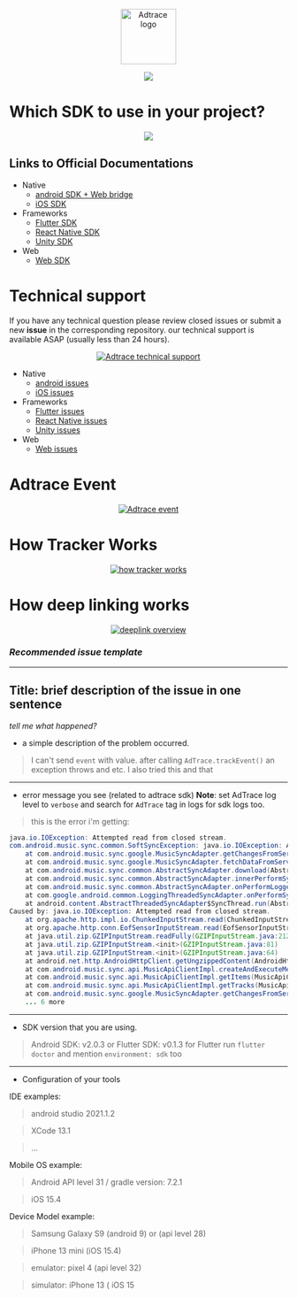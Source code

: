 <p align="center"><a href="https://adtrace.io" target="_blank" rel="noopener noreferrer"><img width="100" src="https://adtrace.io/fa/wp-content/uploads/2020/09/cropped-logo-sign-07-1.png" alt="Adtrace logo"></a></p>  
<p align="center">  
  <a href='https://opensource.org/licenses/MIT'><img src='https://img.shields.io/badge/License-MIT-green.svg'></a>  
</p>

# Which SDK to use in your project?

<p align="center">
<a href="https://adtrace.io" target="_blank" rel="noopener noreferrer">
<img src="./files/sdk-selection.png" height="alt="Which Adtrace SDK to use in my project">
</a></p>  


## Links to Official Documentations

- Native
     - [android SDK + Web bridge](https://github.com/adtrace/adtrace_sdk_android)
     - [iOS SDK](https://github.com/adtrace/adtrace_sdk_iOS)
- Frameworks
     - [Flutter SDK](https://github.com/adtrace/adtrace_sdk_flutter)
     - [React Native SDK](https://github.com/adtrace/adtrace_sdk_react_native)
     - [Unity SDK](https://github.com/adtrace/adtrace_sdk_unity)
- Web
  - [Web SDK](https://github.com/adtrace/adtrace_sdk_web)

# **Technical support**
If you have any technical question please review closed issues or submit a new **issue** in the corresponding repository. our technical support is available ASAP (usually less than 24 hours).
<p align="center">
<a href="https://adtrace.io" target="_blank" rel="noopener noreferrer">
<img src="./files/debug-flow.png" alt="Adtrace technical support">
</a></p>


- Native
     - [android issues](https://github.com/adtrace/adtrace_sdk_android/issues)
     - [iOS issues](https://github.com/adtrace/adtrace_sdk_iOS/issues)
- Frameworks
     - [Flutter issues](https://github.com/adtrace/adtrace_sdk_flutter/issues)
     - [React Native issues](https://github.com/adtrace/adtrace_sdk_react_native/issues)
     - [Unity issues](https://github.com/adtrace/adtrace_sdk_unity/issues)
- Web
  - [Web issues](https://github.com/adtrace/adtrace_sdk_web/issues)

# Adtrace Event 
<p align="center">
<a href="https://adtrace.io" target="_blank" rel="noopener noreferrer">
<img src="./files/event-flow.png" alt="Adtrace event">
</a></p>


# How Tracker Works
<p align="center">
<a href="https://adtrace.io" target="_blank" rel="noopener noreferrer">
<img src="./files/how-tracker-works.png" alt="how tracker works">
</a></p>


# How deep linking works

<p align="center">
<a href="https://adtrace.io" target="_blank" rel="noopener noreferrer">
<img src="./files/deeplink-flow.png" alt="deeplink overview">
</a></p>


### ***Recommended issue template***
---
**Title**:  brief description of the issue in one sentence
----
*tell me what happened?*

- a simple description of the problem occurred.

> I can't send `event` with value. after calling `AdTrace.trackEvent()` an exception throws and etc.
> I also tried this and that
---
- error message you see (related to adtrace sdk)
**Note**: set AdTrace log level to `verbose` and search for `AdTrace` tag in logs for sdk logs too.
> this is the error i'm getting:
```java
java.io.IOException: Attempted read from closed stream.
com.android.music.sync.common.SoftSyncException: java.io.IOException: Attempted read from closed stream.
    at com.android.music.sync.google.MusicSyncAdapter.getChangesFromServerAsDom(MusicSyncAdapter.java:545)
    at com.android.music.sync.google.MusicSyncAdapter.fetchDataFromServer(MusicSyncAdapter.java:488)
    at com.android.music.sync.common.AbstractSyncAdapter.download(AbstractSyncAdapter.java:417)
    at com.android.music.sync.common.AbstractSyncAdapter.innerPerformSync(AbstractSyncAdapter.java:313)
    at com.android.music.sync.common.AbstractSyncAdapter.onPerformLoggedSync(AbstractSyncAdapter.java:243)
    at com.google.android.common.LoggingThreadedSyncAdapter.onPerformSync(LoggingThreadedSyncAdapter.java:33)
    at android.content.AbstractThreadedSyncAdapter$SyncThread.run(AbstractThreadedSyncAdapter.java:164)
Caused by: java.io.IOException: Attempted read from closed stream.
    at org.apache.http.impl.io.ChunkedInputStream.read(ChunkedInputStream.java:148)
    at org.apache.http.conn.EofSensorInputStream.read(EofSensorInputStream.java:159)
    at java.util.zip.GZIPInputStream.readFully(GZIPInputStream.java:212)
    at java.util.zip.GZIPInputStream.<init>(GZIPInputStream.java:81)
    at java.util.zip.GZIPInputStream.<init>(GZIPInputStream.java:64)
    at android.net.http.AndroidHttpClient.getUngzippedContent(AndroidHttpClient.java:218)
    at com.android.music.sync.api.MusicApiClientImpl.createAndExecuteMethod(MusicApiClientImpl.java:312)
    at com.android.music.sync.api.MusicApiClientImpl.getItems(MusicApiClientImpl.java:588)
    at com.android.music.sync.api.MusicApiClientImpl.getTracks(MusicApiClientImpl.java:638)
    at com.android.music.sync.google.MusicSyncAdapter.getChangesFromServerAsDom(MusicSyncAdapter.java:512)
    ... 6 more
```
---

- SDK version that you are using.
> Android SDK: v2.0.3 or Flutter SDK: v0.1.3 
for Flutter run `flutter doctor` and mention `environment: sdk` too
---

- Configuration of your tools

IDE examples:

> android studio 2021.1.2

> XCode 13.1

> ...

Mobile OS example:

> Android API level 31 / gradle version: 7.2.1

> iOS 15.4

Device Model example:

> Samsung Galaxy S9 (android 9) or (api level 28)

> iPhone 13 mini (iOS 15.4)

> emulator: pixel 4 (api level 32)

> simulator: iPhone 13 ( iOS 15

